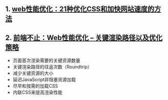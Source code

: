 ## 1. [web性能优化：21种优化CSS和加快网站速度的方法](https://segmentfault.com/a/1190000018533393)
## 2. [前端不止：Web性能优化 – 关键渲染路径以及优化策略](https://insights.thoughtworks.cn/critical-rendering-path-and-optimization-strategy/?utm_source=tuicool&utm_medium=referral)
 * 页面首次渲染需要的关键资源数量
 * 关键渲染路径的往返次数（Roundtrip）
 * 减少关键资源的大小
 * 延迟JavaScript非阻塞资源加载
 * 尽早和按需的加载CSS
 * 内联CSS来提高渲染性能
